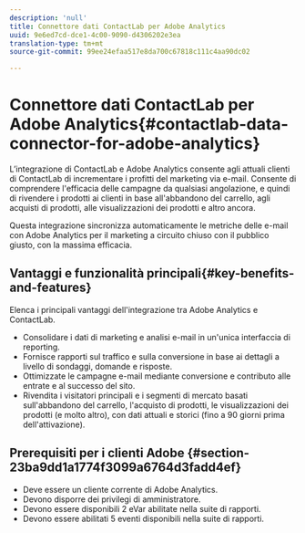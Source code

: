 ```yaml
---
description: 'null'
title: Connettore dati ContactLab per Adobe Analytics
uuid: 9e6ed7cd-dce1-4c00-9090-d4306202e3ea
translation-type: tm+mt
source-git-commit: 99ee24efaa517e8da700c67818c111c4aa90dc02

---
```



# Connettore dati ContactLab per Adobe Analytics{#contactlab-data-connector-for-adobe-analytics}

L’integrazione di ContactLab e Adobe Analytics consente agli attuali clienti di ContactLab di incrementare i profitti del marketing via e-mail. Consente di comprendere l'efficacia delle campagne da qualsiasi angolazione, e quindi di rivendere i prodotti ai clienti in base all'abbandono del carrello, agli acquisti di prodotti, alle visualizzazioni dei prodotti e altro ancora.

Questa integrazione sincronizza automaticamente le metriche delle e-mail con Adobe Analytics per il marketing a circuito chiuso con il pubblico giusto, con la massima efficacia.

## Vantaggi e funzionalità principali{#key-benefits-and-features}

Elenca i principali vantaggi dell'integrazione tra Adobe Analytics e ContactLab.

* Consolidare i dati di marketing e analisi e-mail in un'unica interfaccia di reporting.
* Fornisce rapporti sul traffico e sulla conversione in base ai dettagli a livello di sondaggi, domande e risposte.
* Ottimizzate le campagne e-mail mediante conversione e contributo alle entrate e al successo del sito.
* Rivendita i visitatori principali e i segmenti di mercato basati sull'abbandono del carrello, l'acquisto di prodotti, le visualizzazioni dei prodotti (e molto altro), con dati attuali e storici (fino a 90 giorni prima dell'attivazione).

## Prerequisiti per i clienti Adobe {#section-23ba9dd1a1774f3099a6764d3fadd4ef}

* Deve essere un cliente corrente di Adobe Analytics.
* Devono disporre dei privilegi di amministratore.
* Devono essere disponibili 2 eVar abilitate nella suite di rapporti.
* Devono essere abilitati 5 eventi disponibili nella suite di rapporti.
